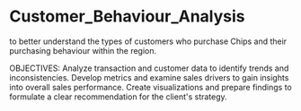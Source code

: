# Customer_Behaviour_Analysis
 to better understand the types of customers who purchase Chips and their purchasing behaviour within the region.

OBJECTIVES:
Analyze transaction and customer data to identify trends and inconsistencies. 
Develop metrics and examine sales drivers to gain insights into overall sales performance. 
Create visualizations and prepare findings to formulate a clear recommendation for the client's strategy.
